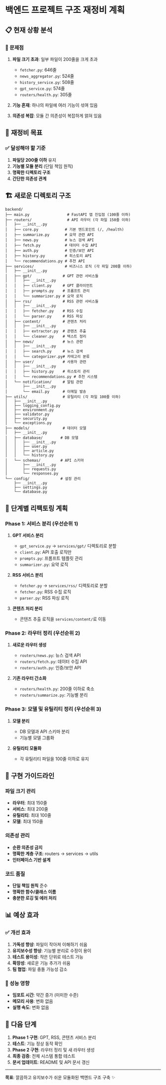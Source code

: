 # 백엔드 프로젝트 구조 재정비 계획

## 📋 현재 상황 분석

### 🚨 문제점
1. **파일 크기 초과**: 일부 파일이 200줄을 크게 초과
   - `fetcher.py`: 646줄
   - `news_aggregator.py`: 524줄  
   - `history_service.py`: 508줄
   - `gpt_service.py`: 574줄
   - `routers/health.py`: 305줄

2. **기능 혼재**: 하나의 파일에 여러 기능이 섞여 있음
3. **의존성 복잡**: 모듈 간 의존성이 복잡하게 얽혀 있음

## 🎯 재정비 목표

### ✅ 달성해야 할 기준
1. **파일당 200줄 이하** 유지
2. **기능별 모듈 분리** (단일 책임 원칙)
3. **명확한 디렉토리 구조**
4. **간단한 의존성 관계**

## 🏗️ 새로운 디렉토리 구조

```
backend/
├── main.py                 # FastAPI 앱 진입점 (100줄 이하)
├── routers/                # API 라우터 (각 파일 150줄 이하)
│   ├── __init__.py
│   ├── core.py            # 기본 엔드포인트 (/, /health)
│   ├── summarize.py       # 요약 관련 API
│   ├── news.py            # 뉴스 검색 API
│   ├── fetch.py           # 데이터 수집 API
│   ├── auth.py            # 인증/보안 API
│   ├── history.py         # 히스토리 API
│   └── recommendations.py # 추천 API
├── services/              # 비즈니스 로직 (각 파일 200줄 이하)
│   ├── __init__.py
│   ├── gpt/              # GPT 관련 서비스들
│   │   ├── __init__.py
│   │   ├── client.py     # GPT 클라이언트
│   │   ├── prompts.py    # 프롬프트 관리
│   │   └── summarizer.py # 요약 로직
│   ├── rss/              # RSS 관련 서비스들
│   │   ├── __init__.py
│   │   ├── fetcher.py    # RSS 수집
│   │   └── parser.py     # RSS 파싱
│   ├── content/          # 콘텐츠 처리
│   │   ├── __init__.py
│   │   ├── extractor.py  # 콘텐츠 추출
│   │   └── cleaner.py    # 텍스트 정리
│   ├── news/             # 뉴스 관련
│   │   ├── __init__.py
│   │   ├── search.py     # 뉴스 검색
│   │   └── categorizer.py# 카테고리 분류
│   ├── user/             # 사용자 관련
│   │   ├── __init__.py
│   │   ├── history.py    # 히스토리 관리
│   │   └── recommendations.py # 추천 시스템
│   └── notification/     # 알림 관련
│       ├── __init__.py
│       └── email.py      # 이메일 발송
├── utils/                # 유틸리티 (각 파일 100줄 이하)
│   ├── __init__.py
│   ├── logging_config.py
│   ├── environment.py
│   ├── validator.py
│   ├── security.py
│   └── exceptions.py
├── models/               # 데이터 모델
│   ├── __init__.py
│   ├── database/        # DB 모델
│   │   ├── __init__.py
│   │   ├── user.py
│   │   ├── article.py
│   │   └── history.py
│   └── schemas/         # API 스키마
│       ├── __init__.py
│       ├── requests.py
│       └── responses.py
└── config/              # 설정 관리
    ├── __init__.py
    ├── settings.py
    └── database.py
```

## 🔄 단계별 리팩토링 계획

### Phase 1: 서비스 분리 (우선순위 1)
1. **GPT 서비스 분리**
   - `gpt_service.py` → `services/gpt/` 디렉토리로 분할
   - `client.py`: API 호출 로직만
   - `prompts.py`: 프롬프트 템플릿 관리
   - `summarizer.py`: 요약 로직

2. **RSS 서비스 분리** 
   - `fetcher.py` → `services/rss/` 디렉토리로 분할
   - `fetcher.py`: RSS 수집 로직
   - `parser.py`: RSS 파싱 로직

3. **콘텐츠 처리 분리**
   - 콘텐츠 추출 로직을 `services/content/`로 이동

### Phase 2: 라우터 정리 (우선순위 2)
1. **새로운 라우터 생성**
   - `routers/news.py`: 뉴스 검색 API
   - `routers/fetch.py`: 데이터 수집 API  
   - `routers/auth.py`: 인증/보안 API

2. **기존 라우터 간소화**
   - `routers/health.py`: 200줄 이하로 축소
   - `routers/summarize.py`: 기능별 분리

### Phase 3: 모델 및 유틸리티 정리 (우선순위 3)
1. **모델 분리**
   - DB 모델과 API 스키마 분리
   - 기능별 모델 그룹화

2. **유틸리티 모듈화**
   - 각 유틸리티 파일을 100줄 이하로 유지

## 🔧 구현 가이드라인

### 파일 크기 관리
- **라우터**: 최대 150줄
- **서비스**: 최대 200줄  
- **유틸리티**: 최대 100줄
- **모델**: 최대 150줄

### 의존성 관리
- **순환 의존성 금지**
- **명확한 계층 구조**: routers → services → utils
- **인터페이스 기반 설계**

### 코드 품질
- **단일 책임 원칙** 준수
- **명확한 함수/클래스 이름**
- **충분한 로깅 및 에러 처리**

## 📊 예상 효과

### ✅ 개선 효과
1. **가독성 향상**: 파일이 작아져 이해하기 쉬움
2. **유지보수성 향상**: 기능별 분리로 수정이 용이
3. **테스트 용이성**: 작은 단위로 테스트 가능
4. **확장성**: 새로운 기능 추가가 쉬움
5. **팀 협업**: 파일 충돌 가능성 감소

### 🎯 성능 영향
- **임포트 시간**: 약간 증가 (미미한 수준)
- **메모리 사용**: 변화 없음
- **실행 속도**: 변화 없음

## 🚀 다음 단계

1. **Phase 1 구현**: GPT, RSS, 콘텐츠 서비스 분리
2. **테스트**: 기능 정상 동작 확인
3. **Phase 2 구현**: 라우터 정리 및 새 라우터 생성
4. **최종 검증**: 전체 시스템 통합 테스트
5. **문서 업데이트**: README 및 API 문서 갱신

---

**목표**: 깔끔하고 유지보수가 쉬운 모듈화된 백엔드 구조 구축 ✨ 